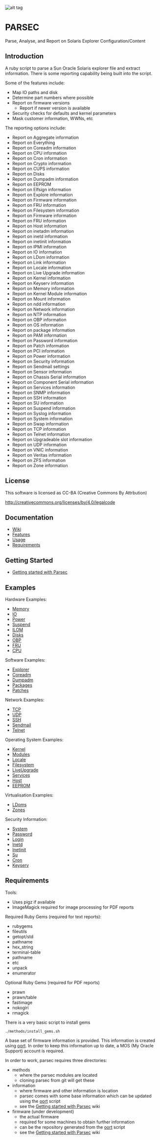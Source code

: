 ![alt tag](https://raw.githubusercontent.com/lateralblast/parsec/master/sparc_t5.png)

PARSEC
======

Parse, Analyse, and Report on Solaris Explorer Configuration/Content

Introduction
------------

A ruby script to parse a Sun Oracle Solaris explorer file and extract information.
There is some reporting capability being built into the script.

Some of the features include:

- Map IO paths and disk
- Determine part numbers where possible
- Report on firmware versions
  - Report if newer version is available
- Security checks for defaults and kernel parameters
- Mask customer information, WWNs, etc

The reporting options include:

- Report on Aggregate information
- Report on Everything
- Report on Coreadm information
- Report on CPU information
- Report on Cron information
- Report on Crypto information
- Report on CUPS information
- Report on Disks
- Report on Dumpadm information
- Report on EEPROM
- Report on Elfsign information
- Report on Explore information
- Report on Firmware information
- Report on FRU information
- Report on Filesystem information
- Report on Firmware information
- Report on FRU information
- Report on Host information
- Report on inetadm information
- Report on inetd information
- Report on inetinit information
- Report on IPMI information
- Report on IO information
- Report on LDom information
- Report on Link information
- Report on Locale information
- Report on Live Upgrade information
- Report on Kernel information
- Report on Keyserv information
- Report on Memory information
- Report on Kernel Module information
- Report on Mount information
- Report on ndd information
- Report on Network information
- Report on NTP information
- Report on OBP information
- Report on OS information
- Report on package information
- Report on PAM information
- Report on Password information
- Report on Patch information
- Report on PCI information
- Report on Power information
- Report on Security information
- Report on Sendmail settings
- Report on Sensor information
- Report on Chassis Serial information
- Report on Component Serial information
- Report on Services information
- Report on SNMP information
- Report on SSH information
- Report on SU information
- Report on Suspend information
- Report on Syslog information
- Report on System information
- Report on Swap information
- Report on TCP information
- Report on Telnet information
- Report on Upgradeable slot information
- Report on UDP information
- Report on VNIC information
- Report on Veritas information
- Report on ZFS information
- Report on Zone information

License
-------

This software is licensed as CC-BA (Creative Commons By Attrbution)

http://creativecommons.org/licenses/by/4.0/legalcode


Documentation
-------------

- [Wiki](https://github.com/lateralblast/parsec/wiki)
- [Features](https://github.com/lateralblast/parsec/wiki/1.-Features)
- [Usage](https://github.com/lateralblast/parsec/wiki/2.-Usage)
- [Requirements](https://github.com/lateralblast/parsec/wiki/6.-Requirements)

Getting Started
---------------

- [Getting started with Parsec](https://github.com/lateralblast/parsec/wiki/3.-Getting-Started)

Examples
--------

Hardware Examples:

- [Memory](https://github.com/lateralblast/parsec/wiki/4.1.1.-Memory)
- [IO](https://github.com/lateralblast/parsec/wiki/4.1.2.-IO)
- [Power](https://github.com/lateralblast/parsec/wiki/4.1.3.-Power)
- [Suspend](https://github.com/lateralblast/parsec/wiki/4.1.4.-Suspend)
- [ILOM](https://github.com/lateralblast/parsec/wiki/4.1.5.-ILOM)
- [Disks](https://github.com/lateralblast/parsec/wiki/4.1.6.-Disks)
- [OBP](https://github.com/lateralblast/parsec/wiki/4.1.7.-OBP)
- [FRU](https://github.com/lateralblast/parsec/wiki/4.1.8.-FRU)
- [CPU](https://github.com/lateralblast/parsec/wiki/4.1.9.-CPU)

Software Examples:

- [Explorer](https://github.com/lateralblast/parsec/wiki/4.2.1.-Explorer)
- [Coreadm](https://github.com/lateralblast/parsec/wiki/4.2.2.-Coreadm)
- [Dumpadm](https://github.com/lateralblast/parsec/wiki/4.2.3.-Dumpadm)
- [Packages](https://github.com/lateralblast/parsec/wiki/4.2.4.-Packages)
- [Patches](https://github.com/lateralblast/parsec/wiki/4.2.5.-Patches)

Network Examples:

- [TCP](https://github.com/lateralblast/parsec/wiki/4.3.1.-TCP)
- [UDP](https://github.com/lateralblast/parsec/wiki/4.3.2.-UDP)
- [SSH](https://github.com/lateralblast/parsec/wiki/4.3.3.-SSH)
- [Sendmail](https://github.com/lateralblast/parsec/wiki/4.3.4.-Sendmail)
- [Telnet](https://github.com/lateralblast/parsec/wiki/4.3.5.-Telnet)

Operating System Examples:

- [Kernel](https://github.com/lateralblast/parsec/wiki/4.4.1.-Kernel)
- [Modules](https://github.com/lateralblast/parsec/wiki/4.4.2.-Modules)
- [Locale](https://github.com/lateralblast/parsec/wiki/4.4.3.-Locale)
- [Filesystem](https://github.com/lateralblast/parsec/wiki/4.4.4.-Filesystem)
- [LiveUpgrade](https://github.com/lateralblast/parsec/wiki/4.4.5.-LiveUpgrade)
- [Services](https://github.com/lateralblast/parsec/wiki/4.4.6.-Services)
- [Host](https://github.com/lateralblast/parsec/wiki/4.4.7.-Host)
- [EEPROM](https://github.com/lateralblast/parsec/wiki/4.4.8.-EEPROM)

Virtualisation Examples:

- [LDoms](https://github.com/lateralblast/parsec/wiki/4.5.1.-LDoms)
- [Zones](https://github.com/lateralblast/parsec/wiki/4.5.2.-Zones)

Security Information:

- [System](https://github.com/lateralblast/parsec/wiki/4.6.1.-System)
- [Password](https://github.com/lateralblast/parsec/wiki/4.6.2.-Password)
- [Login](https://github.com/lateralblast/parsec/wiki/4.6.3.Login)
- [Inetd](https://github.com/lateralblast/parsec/wiki/4.6.4.-Inetd)
- [Inetinit](https://github.com/lateralblast/parsec/wiki/4.6.5.-Inetinit)
- [Su](https://github.com/lateralblast/parsec/wiki/4.6.6.-Su)
- [Cron](https://github.com/lateralblast/parsec/wiki/4.6.7.-Cron)
- [Keyserv](https://github.com/lateralblast/parsec/wiki/4.6.8.-Keyserv)

Requirements
------------

Tools:

- Uses pigz if available
- ImageMagick required for image processing for PDF reports

Required Ruby Gems (required for text reports):

- rubygems
- fileutils
- getopt/std
- pathname
- hex_string
- terminal-table
- pathname
- etc
- unpack
- enumerator

Optional Ruby Gems (required for PDF reports)

- prawn
- prawn/table
- fastimage
- nokogiri
- rmagick

There is a very basic script to install gems

```
./methods/install_gems.sh
```

A base set of firmware information is provided.
This information is created using [oort](https://github.com/lateralblast/oort).
In order to keep this information up to date, a MOS (My Oracle Support) account is required.

In order to work, parsec requires three directories:

- methods
  - where the parsec modules are located
  - cloning parsec from git will get these
- information
  - where firmware and other information is location
  - parsec comes with some base information which can be updated using the [oort](https://github.com/lateralblast/oort) script
  - see the [Getting started with Parsec](https://github.com/lateralblast/parsec/wiki/3.-Getting-Started) wiki
- firmware (under development)
  - the actual firmware
  - required for some machines to obtain further information
  - can be the repository generated from the [oort](https://github.com/lateralblast/oort) script
  - see the [Getting started with Parsec](https://github.com/lateralblast/parsec/wiki/3.-Getting-Started) wiki

